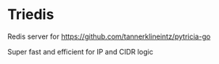 # Triedis

Redis server for https://github.com/tannerklineintz/pytricia-go

Super fast and efficient for IP and CIDR logic